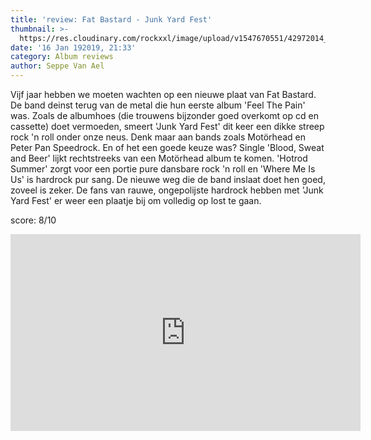 ```yaml
---
title: 'review: Fat Bastard - Junk Yard Fest'
thumbnail: >-
  https://res.cloudinary.com/rockxxl/image/upload/v1547670551/42972014_10157759574071729_5371798657479737344_n.jpg
date: '16 Jan 192019, 21:33'
category: Album reviews
author: Seppe Van Ael
---
```

Vijf jaar hebben we moeten wachten op een nieuwe plaat van Fat Bastard. De band deinst terug van de metal die hun eerste album 'Feel The Pain' was. Zoals de albumhoes (die trouwens bijzonder goed overkomt op cd en cassette) doet vermoeden, smeert 'Junk Yard Fest' dit keer een dikke streep rock 'n roll onder onze neus. Denk maar aan bands zoals Motörhead en Peter Pan Speedrock. En of het een goede keuze was? Single 'Blood, Sweat and Beer' lijkt rechtstreeks van een Motörhead album te komen. 'Hotrod Summer' zorgt voor een portie pure dansbare rock 'n roll en 'Where Me Is Us' is hardrock pur sang. De nieuwe weg die de band inslaat doet hen goed, zoveel is zeker. De fans van rauwe, ongepolijste hardrock hebben met 'Junk Yard Fest' er weer een plaatje bij om volledig op lost te gaan.

score: 8/10

<iframe width="560" height="315" src="https://www.youtube.com/embed/zg5C6m5CMU8" frameborder="0" allow="accelerometer; autoplay; encrypted-media; gyroscope; picture-in-picture" allowfullscreen></iframe>
